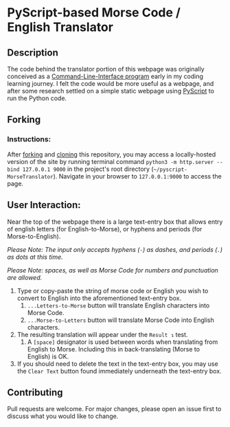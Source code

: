 # PyScript-based Morse Code / English Translator

## Description

The code behind the translator portion of this webpage was originally conceived as a [Command-Line-Interface program](https://github.com/RainyCityCoder/EarlyPyProj/tree/main/MorseTranslator) early in my coding learning journey. I felt the code would be more useful as a webpage, and after some research settled on a simple static webpage using [PyScript](https://pyscript.net/) to run the Python code.

## Forking

### Instructions:

After [forking](https://docs.github.com/en/get-started/quickstart/fork-a-repo) and [cloning](https://docs.github.com/en/repositories/creating-and-managing-repositories/cloning-a-repository) this repository, you may access a locally-hosted version of the site by running terminal command `python3 -m http.server --bind 127.0.0.1 9000` in the project's root directory (`~/pyscript-MorseTranslator`). Navigate in your browser to `127.0.0.1:9000` to access the page.

## User Interaction:

Near the top of the webpage there is a large text-entry box that allows entry of english letters (for English-to-Morse), or hyphens and periods (for Morse-to-English).

_Please Note: The input only accepts hyphens (`-`) as dashes, and periods (`.`) as dots at this time._

_Please Note: spaces, as well as Morse Code for numbers and punctuation are allowed._

1. Type or copy-paste the string of morse code or English you wish to convert to English into the aforementioned text-entry box.
   1. `...Letters-to-Morse` button will translate English characters into Morse Code.
   2. `...Morse-to-Letters` button will translate Morse Code into English characters.
2. The resulting translation will appear under the `Result ↴` test. 
   1. A `[space]` designator is used between words when translating from English to Morse. Including this in back-translating (Morse to English) is OK.
3. If you should need to delete the text in the text-entry box, you may use the `Clear Text` button found immediately underneath the text-entry box.

## Contributing

Pull requests are welcome. For major changes, please open an issue first
to discuss what you would like to change.
